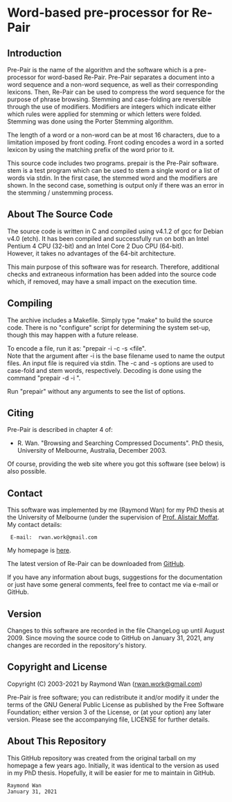 Word-based pre-processor for Re-Pair
====================================


Introduction
------------

Pre-Pair is the name of the algorithm and the software which is a 
pre-processor for word-based Re-Pair.  Pre-Pair separates a document into 
a word sequence and a non-word sequence, as well as their corresponding 
lexicons.  Then, Re-Pair can be used to compress the word sequence for the 
purpose of phrase browsing.  Stemming and case-folding are reversible 
through the use of modifiers.  Modifiers are integers which indicate 
either which rules were applied for stemming or which letters were folded. 
 Stemming was done using the Porter Stemming algorithm.

The length of a word or a non-word can be at most 16 characters, due to a 
limitation imposed by front coding.  Front coding encodes a word in a 
sorted lexicon by using the matching prefix of the word prior to it.

This source code includes two programs.  prepair is the Pre-Pair software. 
 stem is a test program which can be used to stem a single word or a list 
of words via stdin.  In the first case, the stemmed word and the modifiers 
are shown.  In the second case, something is output only if there was an 
error in the stemming / unstemming process.


About The Source Code
---------------------

The source code is written in C and compiled using v4.1.2 of gcc for 
Debian v4.0 (etch).  It has been compiled and successfully run on both an 
Intel Pentium 4 CPU (32-bit) and an Intel Core 2 Duo CPU (64-bit).  
However, it takes no advantages of the 64-bit architecture.

This main purpose of this software was for research.  Therefore, 
additional checks and extraneous information has been added into the 
source code which, if removed, may have a small impact on the execution 
time.


Compiling
---------

The archive includes a Makefile.  Simply type "make" to build the source 
code.  There is no "configure" script for determining the system set-up, 
though this may happen with a future release.

To encode a file, run it as:  "prepair -i <base filename> -c -s <file".  
Note that the argument after -i is the base filename used to name the 
output files.  An input file is required via stdin.  The -c and -s options 
are used to case-fold and stem words, respectively.  Decoding is done 
using the command "prepair -d -i <base filename>".

Run "prepair" without any arguments to see the list of options.


Citing
------

Pre-Pair is described in chapter 4 of:
  - R. Wan. "Browsing and Searching Compressed Documents". PhD thesis,
    University of Melbourne, Australia, December 2003.

Of course, providing the web site where you got this software (see below) 
is also possible.


Contact
-------

This software was implemented by me (Raymond Wan) for my PhD thesis at the University of Melbourne (under the supervision of [Prof. Alistair Moffat](http://people.eng.unimelb.edu.au/ammoffat/).  My contact details:

     E-mail:  rwan.work@gmail.com 

My homepage is [here](http://www.rwanwork.info/).

The latest version of Re-Pair can be downloaded from [GitHub](https://github.com/rwanwork/Pre-Pair).

If you have any information about bugs, suggestions for the documentation or just have some general comments, feel free to contact me via e-mail or GitHub.


Version
-------

Changes to this software are recorded in the file ChangeLog up until August 2009.  Since moving the source code to GitHub on January 31, 2021, any changes are recorded in the repository's history.


Copyright and License
---------------------

Copyright (C) 2003-2021 by Raymond Wan (rwan.work@gmail.com)

Pre-Pair is free software; you can redistribute it and/or modify it under the terms of the GNU General Public License as published by the Free Software Foundation; either version 3 of the License, or (at your option) any later version.  Please see the accompanying file, LICENSE for further details.


About This Repository
---------------------

This GitHub repository was created from the original tarball on my homepage a few years ago.  Initially, it was identical to the version as used in my PhD thesis.  Hopefully, it will be easier for me to maintain in GitHub.


    Raymond Wan
    January 31, 2021



